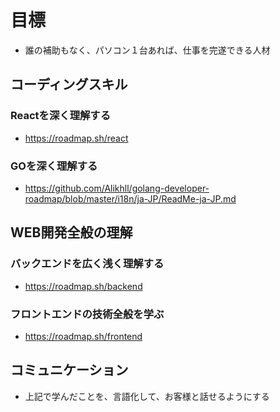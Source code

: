 # 目標
- 誰の補助もなく、パソコン１台あれば、仕事を完遂できる人材

## コーディングスキル
### Reactを深く理解する
- https://roadmap.sh/react
### GOを深く理解する
- https://github.com/Alikhll/golang-developer-roadmap/blob/master/i18n/ja-JP/ReadMe-ja-JP.md

## WEB開発全般の理解
### バックエンドを広く浅く理解する
- https://roadmap.sh/backend

### フロントエンドの技術全般を学ぶ
- https://roadmap.sh/frontend

## コミュニケーション
- 上記で学んだことを、言語化して、お客様と話せるようにする
